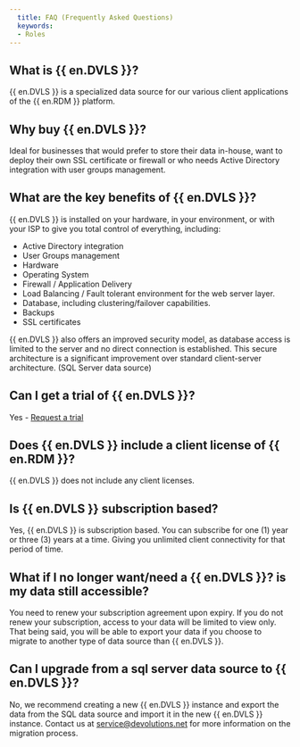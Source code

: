 ```yaml
---
  title: FAQ (Frequently Asked Questions)
  keywords:
  - Roles
---
```

## What is {{ en.DVLS }}?

{{ en.DVLS }} is a specialized data source for our various client applications of the {{ en.RDM }} platform. 

## Why buy {{ en.DVLS }}?

Ideal for businesses that would prefer to store their data in-house, want to deploy their own SSL certificate or firewall or who needs Active Directory integration with user groups management. 

## What are the key benefits of {{ en.DVLS }}?

{{ en.DVLS }} is installed on your hardware, in your environment, or with your ISP to give you total control of everything, including:  

* Active Directory integration 
* User Groups management 
* Hardware 
* Operating System 
* Firewall / Application Delivery 
* Load Balancing / Fault tolerant environment for the web server layer. 
* Database, including clustering/failover capabilities. 
* Backups 
* SSL certificates  

{{ en.DVLS }} also offers an improved security model, as database access is limited to the server and no direct connection is established. This secure architecture is a significant improvement over standard client-server architecture. (SQL Server data source) 

## Can I get a trial of {{ en.DVLS }}?

Yes - [Request a trial](http://server.devolutions.net/Home/Trial) 

## Does {{ en.DVLS }} include a client license of {{ en.RDM }}?

{{ en.DVLS }} does not include any client licenses. 

## Is {{ en.DVLS }} subscription based?

Yes, {{ en.DVLS }} is subscription based. You can subscribe for one (1) year or three (3) years at a time. Giving you unlimited client connectivity for that period of time. 

## What if I no longer want/need a {{ en.DVLS }}? is my data still accessible?

You need to renew your subscription agreement upon expiry. If you do not renew your subscription, access to your data will be limited to view only. That being said, you will be able to export your data if you choose to migrate to another type of data source than {{ en.DVLS }}. 

## Can I upgrade from a sql server data source to {{ en.DVLS }}?

No, we recommend creating a new {{ en.DVLS }} instance and export the data from the SQL data source and import it in the new {{ en.DVLS }} instance. Contact us at [service@devolutions.net](mailto:service@devolutions.net) for more information on the migration process. 
